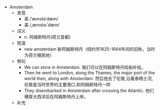- Amsterdam
  - 发音
    - 英 /ˈæmstəˈdæm/
    - 美 /,æmstɚ'dæm/
  - 词义
    - n. 阿姆斯特丹(荷兰首都)
  - 短语
    - new amsterdam 新阿姆斯特丹（纽约市1625-1664年间的旧称，当时为荷兰殖民地）
  - 例句
    - We can store in Amsterdam. 我们可以在阿姆斯特丹给船补给。
    - Then he went to London, along the Thames, the major port of the world then, along with Amsterdam. 然后他去了伦敦,沿着泰晤士河,伦敦是当时世界的主要港口,和阿姆斯特丹一样
    - They disembarked in Amsterdam after crossing the Atlantic. 他们横穿大西洋后在阿姆斯特丹上岸。
  - 补充